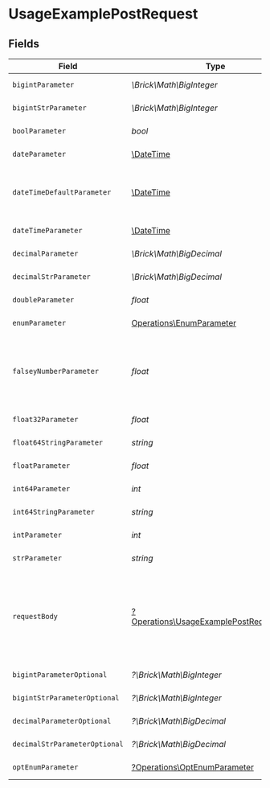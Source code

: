 # UsageExamplePostRequest


## Fields

| Field                                                                                             | Type                                                                                              | Required                                                                                          | Description                                                                                       | Example                                                                                           |
| ------------------------------------------------------------------------------------------------- | ------------------------------------------------------------------------------------------------- | ------------------------------------------------------------------------------------------------- | ------------------------------------------------------------------------------------------------- | ------------------------------------------------------------------------------------------------- |
| `bigintParameter`                                                                                 | *\Brick\Math\BigInteger*                                                                          | :heavy_check_mark:                                                                                | An bigint parameter                                                                               |                                                                                                   |
| `bigintStrParameter`                                                                              | *\Brick\Math\BigInteger*                                                                          | :heavy_check_mark:                                                                                | An bigint parameter                                                                               |                                                                                                   |
| `boolParameter`                                                                                   | *bool*                                                                                            | :heavy_check_mark:                                                                                | A boolean parameter                                                                               |                                                                                                   |
| `dateParameter`                                                                                   | [\DateTime](https://www.php.net/manual/en/class.datetime.php)                                     | :heavy_check_mark:                                                                                | A date parameter                                                                                  |                                                                                                   |
| `dateTimeDefaultParameter`                                                                        | [\DateTime](https://www.php.net/manual/en/class.datetime.php)                                     | :heavy_check_mark:                                                                                | A date time parameter with a default value                                                        |                                                                                                   |
| `dateTimeParameter`                                                                               | [\DateTime](https://www.php.net/manual/en/class.datetime.php)                                     | :heavy_check_mark:                                                                                | A date time parameter                                                                             |                                                                                                   |
| `decimalParameter`                                                                                | *\Brick\Math\BigDecimal*                                                                          | :heavy_check_mark:                                                                                | A decimal parameter                                                                               |                                                                                                   |
| `decimalStrParameter`                                                                             | *\Brick\Math\BigDecimal*                                                                          | :heavy_check_mark:                                                                                | A decimal parameter                                                                               |                                                                                                   |
| `doubleParameter`                                                                                 | *float*                                                                                           | :heavy_check_mark:                                                                                | A double parameter                                                                                |                                                                                                   |
| `enumParameter`                                                                                   | [Operations\EnumParameter](../../Models/Operations/EnumParameter.md)                              | :heavy_check_mark:                                                                                | An enum parameter                                                                                 |                                                                                                   |
| `falseyNumberParameter`                                                                           | *float*                                                                                           | :heavy_check_mark:                                                                                | A number parameter that contains a falsey example value                                           | 0                                                                                                 |
| `float32Parameter`                                                                                | *float*                                                                                           | :heavy_check_mark:                                                                                | A float32 parameter                                                                               |                                                                                                   |
| `float64StringParameter`                                                                          | *string*                                                                                          | :heavy_check_mark:                                                                                | A float64 parameter                                                                               |                                                                                                   |
| `floatParameter`                                                                                  | *float*                                                                                           | :heavy_check_mark:                                                                                | A float parameter                                                                                 |                                                                                                   |
| `int64Parameter`                                                                                  | *int*                                                                                             | :heavy_check_mark:                                                                                | An int64 parameter                                                                                |                                                                                                   |
| `int64StringParameter`                                                                            | *string*                                                                                          | :heavy_check_mark:                                                                                | An int64 parameter                                                                                |                                                                                                   |
| `intParameter`                                                                                    | *int*                                                                                             | :heavy_check_mark:                                                                                | An integer parameter                                                                              |                                                                                                   |
| `strParameter`                                                                                    | *string*                                                                                          | :heavy_check_mark:                                                                                | A string parameter                                                                                | example 1                                                                                         |
| `requestBody`                                                                                     | [?Operations\UsageExamplePostRequestBody](../../Models/Operations/UsageExamplePostRequestBody.md) | :heavy_minus_sign:                                                                                | A request body that contains fields with different formats for testing example generation         |                                                                                                   |
| `bigintParameterOptional`                                                                         | *?\Brick\Math\BigInteger*                                                                         | :heavy_minus_sign:                                                                                | An bigint parameter                                                                               |                                                                                                   |
| `bigintStrParameterOptional`                                                                      | *?\Brick\Math\BigInteger*                                                                         | :heavy_minus_sign:                                                                                | An bigint parameter                                                                               |                                                                                                   |
| `decimalParameterOptional`                                                                        | *?\Brick\Math\BigDecimal*                                                                         | :heavy_minus_sign:                                                                                | A decimal parameter                                                                               |                                                                                                   |
| `decimalStrParameterOptional`                                                                     | *?\Brick\Math\BigDecimal*                                                                         | :heavy_minus_sign:                                                                                | A decimal parameter                                                                               |                                                                                                   |
| `optEnumParameter`                                                                                | [?Operations\OptEnumParameter](../../Models/Operations/OptEnumParameter.md)                       | :heavy_minus_sign:                                                                                | An enum parameter                                                                                 | value3                                                                                            |